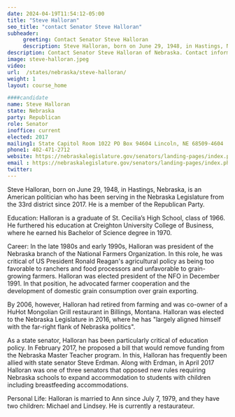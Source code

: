 ```yaml
---
date: 2024-04-19T11:54:12-05:00
title: "Steve Halloran"
seo_title: "contact Senator Steve Halloran"
subheader:
     greeting: Contact Senator Steve Halloran
     description: Steve Halloran, born on June 29, 1948, in Hastings, Nebraska, is an American politician who has been serving in the Nebraska Legislature from the 33rd district since 2017. He is a member of the Republican Party.
description: Contact Senator Steve Halloran of Nebraska. Contact information for Steve Halloran includes email address, phone number, and mailing address.
image: steve-halloran.jpeg
video:
url:  /states/nebraska/steve-halloran/
weight: 1
layout: course_home

####candidate
name: Steve Halloran
state: Nebraska
party: Republican
role: Senator
inoffice: current
elected: 2017
mailing1: State Capitol Room 1022 PO Box 94604 Lincoln, NE 68509-4604
phone1: 402-471-2712
website: https://nebraskalegislature.gov/senators/landing-pages/index.php?District=33/
email : https://nebraskalegislature.gov/senators/landing-pages/index.php?District=33/
twitter:
---
```


Steve Halloran, born on June 29, 1948, in Hastings, Nebraska, is an American politician who has been serving in the Nebraska Legislature from the 33rd district since 2017. He is a member of the Republican Party.

Education:
Halloran is a graduate of St. Cecilia’s High School, class of 1966. He furthered his education at Creighton University College of Business, where he earned his Bachelor of Science degree in 1970.

Career:
In the late 1980s and early 1990s, Halloran was president of the Nebraska branch of the National Farmers Organization. In this role, he was critical of US President Ronald Reagan's agricultural policy as being too favorable to ranchers and food processors and unfavorable to grain-growing farmers. Halloran was elected president of the NFO in December 1991. In that position, he advocated farmer cooperation and the development of domestic grain consumption over grain exporting.

By 2006, however, Halloran had retired from farming and was co-owner of a HuHot Mongolian Grill restaurant in Billings, Montana. Halloran was elected to the Nebraska Legislature in 2016, where he has "largely aligned himself with the far-right flank of Nebraska politics".

As a state senator, Halloran has been particularly critical of education policy. In February 2017, he proposed a bill that would remove funding from the Nebraska Master Teacher program. In this, Halloran has frequently been allied with state senator Steve Erdman. Along with Erdman, in April 2017 Halloran was one of three senators that opposed new rules requiring Nebraska schools to expand accommodation to students with children including breastfeeding accommodations.

Personal Life:
Halloran is married to Ann since July 7, 1979, and they have two children: Michael and Lindsey. He is currently a restaurateur.

